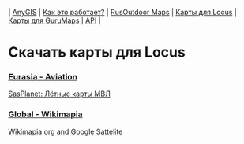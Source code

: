 | [AnyGIS][01] | [Как это работает?][02] | [RusOutdoor Maps][03] | [Карты для Locus][04] | [Карты для GuruMaps][05] | [API][06] |


[01]: https://nnngrach.github.io/map-sources/index
[02]: https://nnngrach.github.io/map-sources/Web/Html/Description
[03]: https://nnngrach.github.io/map-sources/Web/Html/RusOutdoor
[04]: https://nnngrach.github.io/map-sources/Web/Html/Locus
[05]: https://nnngrach.github.io/map-sources/Web/Html/Galileo
[06]: https://nnngrach.github.io/map-sources/Web/Html/Api
# Скачать карты для Locus
### [Eurasia - Aviation](https://github.com/nnngrach/map-sources/raw/PreparingForFilegeneraor/Locus_online_maps/script/Installers/_Eurasia%20-%20Aviation.xml "Скачать всю группу")
[SasPlanet: Лётные карты МВЛ](https://github.com/nnngrach/map-sources/raw/PreparingForFilegeneraor/Locus_online_maps/script/Installers/__MVL.xml "Скачать эту карту")
### [Global - Wikimapia](https://github.com/nnngrach/map-sources/raw/PreparingForFilegeneraor/Locus_online_maps/script/Installers/_Global%20-%20Wikimapia.xml "Скачать всю группу")
[Wikimapia.org and Google Sattelite](https://github.com/nnngrach/map-sources/raw/PreparingForFilegeneraor/Locus_online_maps/script/Installers/__Wikimapia_satellite.xml "Скачать эту карту")
